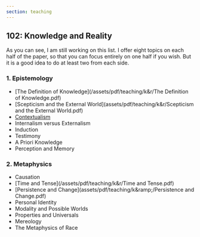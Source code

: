 ```yaml
---
section: teaching
---
```

## 102: Knowledge and Reality

As you can see, I am still working on this list. I offer eight topics on each half of the paper, so that you can focus entirely on one half if you wish. But it is a good idea to do at least two from each side.

### 1. Epistemology

- [The Definition of Knowledge](/assets/pdf/teaching/k&amp;r/The Definition of Knowledge.pdf)
- [Scepticism and the External World](assets/pdf/teaching/k&amp;r/Scepticism and the External World.pdf)
- [Contextualism](/assets/pdf/teaching/k&amp;r/Contextualism.pdf)
- Internalism versus Externalism
- Induction
- Testimony
- A Priori Knowledge
- Perception and Memory

### 2. Metaphysics

- Causation
- [Time and Tense](/assets/pdf/teaching/k&amp;r/Time and Tense.pdf)
- [Persistence and Change](assets/pdf/teaching/k&ramp;/Persistence and Change.pdf)
- Personal Identity
- Modality and Possible Worlds
- Properties and Universals
- Mereology
- The Metaphysics of Race
